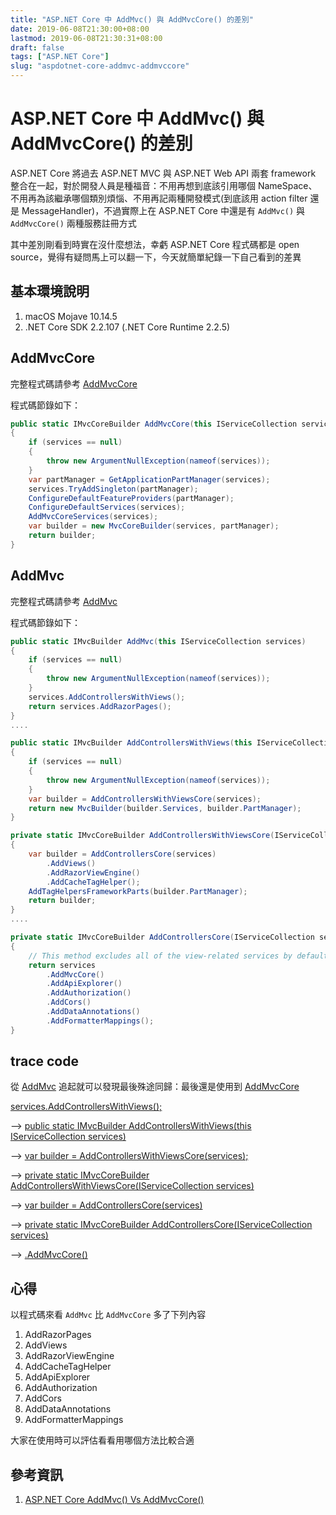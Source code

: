 ```yaml
---
title: "ASP.NET Core 中 AddMvc() 與 AddMvcCore() 的差別"
date: 2019-06-08T21:30:00+08:00
lastmod: 2019-06-08T21:30:31+08:00
draft: false
tags: ["ASP.NET Core"]
slug: "aspdotnet-core-addmvc-addmvccore"
---
```


# ASP.NET Core 中 AddMvc() 與 AddMvcCore() 的差別

ASP.NET Core 將過去 ASP.NET MVC 與 ASP.NET Web API 兩套 framework 整合在一起，對於開發人員是種福音：不用再想到底該引用哪個 NameSpace、不用再為該繼承哪個類別煩惱、不用再記兩種開發模式(到底該用 action filter 還是 MessageHandler)，不過實際上在 ASP.NET Core 中還是有 `AddMvc()` 與 `AddMvcCore()` 兩種服務註冊方式

其中差別剛看到時實在沒什麼想法，幸虧 ASP.NET Core 程式碼都是 open source，覺得有疑問馬上可以翻一下，今天就簡單紀錄一下自己看到的差異

## 基本環境說明

1. macOS Mojave 10.14.5
2. .NET Core SDK 2.2.107 (.NET Core Runtime 2.2.5)

## AddMvcCore

完整程式碼請參考 [AddMvcCore](https://github.com/aspnet/AspNetCore/blob/258d34e3828a1870a16d13cd3c62d1b7a65acc4a/src/Mvc/Mvc.Core/src/DependencyInjection/MvcCoreServiceCollectionExtensions.cs#L47)

程式碼節錄如下：

```cs
public static IMvcCoreBuilder AddMvcCore(this IServiceCollection services)
{
    if (services == null)
    {
        throw new ArgumentNullException(nameof(services));
    }
    var partManager = GetApplicationPartManager(services);
    services.TryAddSingleton(partManager);
    ConfigureDefaultFeatureProviders(partManager);
    ConfigureDefaultServices(services);
    AddMvcCoreServices(services);
    var builder = new MvcCoreBuilder(services, partManager);
    return builder;
}
```

## AddMvc

完整程式碼請參考 [AddMvc](https://github.com/aspnet/AspNetCore/blob/0303c9e90b5b48b309a78c2ec9911db1812e6bf3/src/Mvc/Mvc/src/MvcServiceCollectionExtensions.cs#L27)

程式碼節錄如下：

```cs
public static IMvcBuilder AddMvc(this IServiceCollection services)
{
    if (services == null)
    {
        throw new ArgumentNullException(nameof(services));
    }
    services.AddControllersWithViews();
    return services.AddRazorPages();
}
....

public static IMvcBuilder AddControllersWithViews(this IServiceCollection services)
{
    if (services == null)
    {
        throw new ArgumentNullException(nameof(services));
    }
    var builder = AddControllersWithViewsCore(services);
    return new MvcBuilder(builder.Services, builder.PartManager);
}

private static IMvcCoreBuilder AddControllersWithViewsCore(IServiceCollection services)
{
    var builder = AddControllersCore(services)
        .AddViews()
        .AddRazorViewEngine()
        .AddCacheTagHelper();
    AddTagHelpersFrameworkParts(builder.PartManager);
    return builder;
}
....

private static IMvcCoreBuilder AddControllersCore(IServiceCollection services)
{
    // This method excludes all of the view-related services by default.
    return services
        .AddMvcCore()
        .AddApiExplorer()
        .AddAuthorization()
        .AddCors()
        .AddDataAnnotations()
        .AddFormatterMappings();
}
```

## trace code

從 [AddMvc](https://github.com/aspnet/AspNetCore/blob/0303c9e90b5b48b309a78c2ec9911db1812e6bf3/src/Mvc/Mvc/src/MvcServiceCollectionExtensions.cs#L27) 追起就可以發現最後殊途同歸：最後還是使用到 [AddMvcCore](https://github.com/aspnet/AspNetCore/blob/258d34e3828a1870a16d13cd3c62d1b7a65acc4a/src/Mvc/Mvc.Core/src/DependencyInjection/MvcCoreServiceCollectionExtensions.cs#L47)

[services.AddControllersWithViews();](https://github.com/aspnet/AspNetCore/blob/0303c9e90b5b48b309a78c2ec9911db1812e6bf3/src/Mvc/Mvc/src/MvcServiceCollectionExtensions.cs#L34) 

-->
[public static IMvcBuilder AddControllersWithViews(this IServiceCollection services)](https://github.com/aspnet/AspNetCore/blob/0303c9e90b5b48b309a78c2ec9911db1812e6bf3/src/Mvc/Mvc/src/MvcServiceCollectionExtensions.cs#L176)

-->
[var builder = AddControllersWithViewsCore(services);](https://github.com/aspnet/AspNetCore/blob/0303c9e90b5b48b309a78c2ec9911db1812e6bf3/src/Mvc/Mvc/src/MvcServiceCollectionExtensions.cs#L183)

-->
[private static IMvcCoreBuilder AddControllersWithViewsCore(IServiceCollection services)](https://github.com/aspnet/AspNetCore/blob/0303c9e90b5b48b309a78c2ec9911db1812e6bf3/src/Mvc/Mvc/src/MvcServiceCollectionExtensions.cs#L228)

-->
[var builder = AddControllersCore(services)](https://github.com/aspnet/AspNetCore/blob/0303c9e90b5b48b309a78c2ec9911db1812e6bf3/src/Mvc/Mvc/src/MvcServiceCollectionExtensions.cs#L230)

-->
[private static IMvcCoreBuilder AddControllersCore(IServiceCollection services)](https://github.com/aspnet/AspNetCore/blob/0303c9e90b5b48b309a78c2ec9911db1812e6bf3/src/Mvc/Mvc/src/MvcServiceCollectionExtensions.cs#L141)

-->
[.AddMvcCore()](https://github.com/aspnet/AspNetCore/blob/0303c9e90b5b48b309a78c2ec9911db1812e6bf3/src/Mvc/Mvc/src/MvcServiceCollectionExtensions.cs#L145)

## 心得

以程式碼來看 `AddMvc` 比 `AddMvcCore` 多了下列內容

1. AddRazorPages
2. AddViews
3. AddRazorViewEngine
4. AddCacheTagHelper
5. AddApiExplorer
6. AddAuthorization
7. AddCors
8. AddDataAnnotations
9. AddFormatterMappings

大家在使用時可以評估看看用哪個方法比較合適

## 參考資訊

1. [ASP.NET Core AddMvc() Vs AddMvcCore()](http://ajaynallanagula.blogspot.com/2018/03/aspnet-core-addmvc-vs-addmvccore.html)
